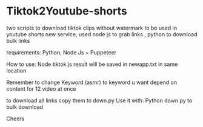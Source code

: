 # Tiktok2Youtube-shorts
two scripts to download tiktok clips without watermark to be used in youtube shorts new service, used node js to grab links , python to download bulk links

requirements:
Python,
Node Js + Puppeteer

How to use:
Node tiktok.js
result will be saved in newapp.txt in same location

Remember to change Keyword (asmr) to keyword u want depend on content for 12 video at once

to download all links
copy them to down.py
Use it with: Python down.py to bulk download

Cheers
